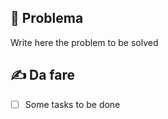 ## :thinking: Problema
Write here the problem to be solved

## :writing_hand: Da fare
- [ ] Some tasks to be done
